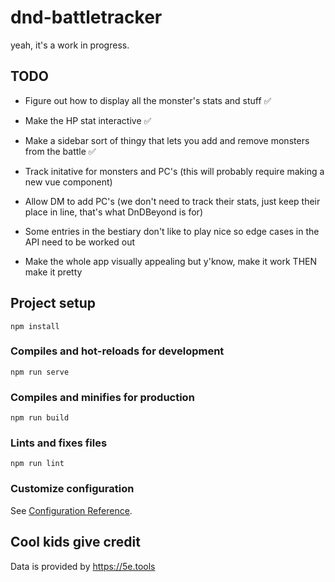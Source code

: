 # dnd-battletracker
yeah, it's a work in progress.

## TODO
- Figure out how to display all the monster's stats and stuff ✅
- Make the HP stat interactive ✅
- Make a sidebar sort of thingy that lets you add and remove monsters from the battle ✅
- Track initative for monsters and PC's (this will probably require making a new vue component)
- Allow DM to add PC's (we don't need to track their stats, just keep their place in line, that's what DnDBeyond is for)
- Some entries in the bestiary don't like to play nice so edge cases in the API need to be worked out

- Make the whole app visually appealing but y'know, make it work THEN make it pretty

## Project setup
```
npm install
```

### Compiles and hot-reloads for development
```
npm run serve
```

### Compiles and minifies for production
```
npm run build
```

### Lints and fixes files
```
npm run lint
```

### Customize configuration
See [Configuration Reference](https://cli.vuejs.org/config/).

## Cool kids give credit
Data is provided by https://5e.tools
